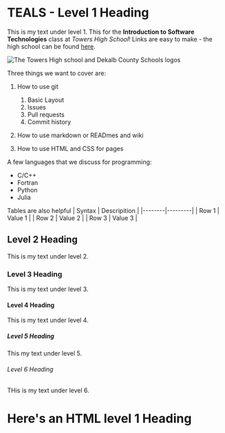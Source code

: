 # TEALS - Level 1 Heading


This is my text under level 1. This for the **Introduction to Software Technologies** class at *Towers High School*!  Links are easy to make - the high school can be found [here](https://www.towershs.dekalb.k12.ga.us/).

![The Towers High school and Dekalb County Schools logos](https://www.towershs.dekalb.k12.ga.us/sysimages/logo.png)

Three things we want to cover are:
1. How to use git
    1. Basic Layout
    2. Issues
    3. Pull requests
    4. Commit history
    
2. How to use markdown or READmes and wiki
3. How to use HTML and CSS for pages

A few languages that we discuss for programming: 

- C/C++
- Fortran
- Python
- Julia

Tables are also helpful
| Syntax | Descripition |
|--------|---------|
| Row 1 | Value 1 |
| Row 2 | Value 2 |
| Row 3 | Value 3 |


## Level 2 Heading

This is my text under level 2.

### Level 3 Heading

This is my text under level 3.

#### Level 4 Heading

This is my text under level 4.

##### Level 5 Heading

This my text under level 5.

###### Level 6 Heading

THis is my text under level 6.

<H1>Here's an HTML level 1 Heading </H1>
